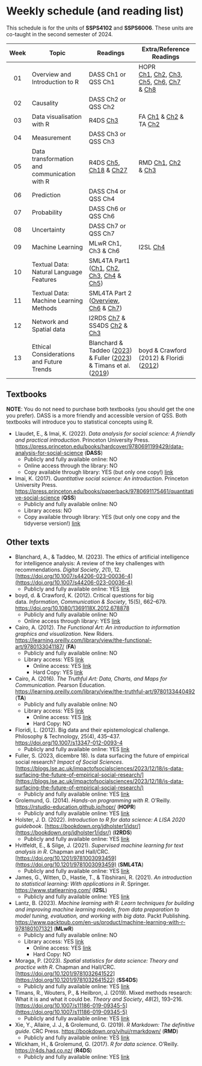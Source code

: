 # Weekly schedule (and reading list)

This schedule is for the units of **SSPS4102** and **SSPS6006**. These units are co-taught in the second semester of 2024.

| Week | Topic                                        | Readings                                                                                                                                                                                                                                                                                                                 | Extra/Reference Readings                                                                                                                                                                                                                                                                                                                                                                                                                                                        |
| :--: | -------------------------------------------- | ------------------------------------------------------------------------------------------------------------------------------------------------------------------------------------------------------------------------------------------------------------------------------------------------------------------------ | ------------------------------------------------------------------------------------------------------------------------------------------------------------------------------------------------------------------------------------------------------------------------------------------------------------------------------------------------------------------------------------------------------------------------------------------------------------------------------- |
|  01  | Overview and Introduction to R               | DASS Ch1 or QSS Ch1                                                                                                                                                                                                                                                                                                      | HOPR [Ch1](https://rstudio-education.github.io/hopr/project-1-weighted-dice.html), [Ch2](https://rstudio-education.github.io/hopr/basics.html), [Ch3](https://rstudio-education.github.io/hopr/packages.html), [Ch5](https://rstudio-education.github.io/hopr/r-objects.html), [Ch6](https://rstudio-education.github.io/hopr/r-notation.html), [Ch7](https://rstudio-education.github.io/hopr/modify.html) & [Ch8](https://rstudio-education.github.io/hopr/environments.html) |
|  02  | Causality                                    | DASS Ch2 or QSS Ch2                                                                                                                                                                                                                                                                                                      |                                                                                                                                                                                                                                                                                                                                                                                                                                                                                 |
|  03  | Data visualisation with R                    | R4DS [Ch3](https://r4ds.had.co.nz/data-visualisation.html)                                                                                                                                                                                                                                                               | FA [Ch1](https://learning.oreilly.com/library/view/the-functional-art/9780133041187/ch01.html) & [Ch2](https://learning.oreilly.com/library/view/the-functional-art/9780133041187/ch02.html) & TA [Ch2](https://learning.oreilly.com/library/view/the-truthful-art/9780133440492/ch02.html)                                                                                                                                                                                     |
|  04  | Measurement                                  | DASS Ch3 or QSS Ch3                                                                                                                                                                                                                                                                                                      |                                                                                                                                                                                                                                                                                                                                                                                                                                                                                 |
|  05  | Data transformation and communication with R | R4DS [Ch5](https://r4ds.had.co.nz/transform.html), [Ch18](https://r4ds.had.co.nz/pipes.html) & [Ch27](https://r4ds.had.co.nz/r-markdown.html)                                                                                                                                                                            | RMD [Ch1](https://bookdown.org/yihui/rmarkdown/installation.html), [Ch2](https://bookdown.org/yihui/rmarkdown/basics.html) & [Ch3](https://bookdown.org/yihui/rmarkdown/documents.html)                                                                                                                                                                                                                                                                                         |
|  06  | Prediction                                   | DASS Ch4 or QSS Ch4                                                                                                                                                                                                                                                                                                      |                                                                                                                                                                                                                                                                                                                                                                                                                                                                                 |
|  07  | Probability                                  | DASS Ch6 or QSS Ch6                                                                                                                                                                                                                                                                                                      |                                                                                                                                                                                                                                                                                                                                                                                                                                                                                 |
|  08  | Uncertainty                                  | DASS Ch7 or QSS Ch7                                                                                                                                                                                                                                                                                                      |                                                                                                                                                                                                                                                                                                                                                                                                                                                                                 |
|  09  | Machine Learning                             | MLwR Ch1, Ch3 & Ch6                                                                                                                                                                                                                                                                                                      | I2SL [Ch4](https://link.springer.com/chapter/10.1007/978-1-0716-1418-1_4)                                                                                                                                                                                                                                                                                                                                                                                                       |
|  10  | Textual Data: Natural Language Features      | SML4TA Part1 ([Ch1](https://smltar.com/language), [Ch2](https://smltar.com/tokenization), [Ch3](https://smltar.com/stopwords), [Ch4](https://smltar.com/stemming) & [Ch5](https://smltar.com/embeddings))                                                                                                                |                                                                                                                                                                                                                                                                                                                                                                                                                                                                                 |
|  11  | Textual Data: Machine Learning Methods       | SML4TA Part 2 ([Overview](https://smltar.com/mloverview), [Ch6](https://smltar.com/mlregression) & [Ch7](https://smltar.com/mlclassification))                                                                                                                                                                           |                                                                                                                                                                                                                                                                                                                                                                                                                                                                                 |
|  12  | Network and Spatial data                     | I2RDS [Ch7](https://bookdown.org/jdholster1/idsr/network-analysis.html) &  SS4DS [Ch2](https://www.paulamoraga.com/book-spatial/spatial-data-in-r.html) & [Ch3](https://www.paulamoraga.com/book-spatial/the-sf-package-for-spatial-vector-data.html)                                                                    |                                                                                                                                                                                                                                                                                                                                                                                                                                                                                 |
|  13  | Ethical Considerations and Future Trends     | Blanchard & Taddeo ([2023](https://link.springer.com/article/10.1007/s44206-023-00036-4)) & Fuller ([2023](https://blogs.lse.ac.uk/impactofsocialsciences/2023/12/18/is-data-surfacing-the-future-of-empirical-social-research/)) & Timans et al. ([2019](https://link.springer.com/article/10.1007/s11186-019-09345-5)) | boyd & Crawford (2012) & Floridi ([2012](https://doi.org/10.1007/s13347-012-0093-4))                                                                                                                                                                                                                                                                                                                                                                                            |


## Textbooks
**NOTE**: You do not need to purchase both textbooks (you should get the one you prefer). DASS is a more friendly and accessible version of QSS. Both textbooks will introduce you to statistical concepts using R.
- Llaudet, E., & Imai, K. (2022). _Data analysis for social science: A friendly and practical introduction_. Princeton University Press. https://press.princeton.edu/books/hardcover/9780691199429/data-analysis-for-social-science (**DASS**)
    - Publicly and fully available online: NO
    - Online access through the library: NO
    - Copy available through library: YES (but only one copy!) [link](https://sydney.primo.exlibrisgroup.com/permalink/61USYD_INST/1c0ug48/alma991032428525605106) 
- Imai, K. (2017). _Quantitative social science: An introduction_. Princeton University Press. https://press.princeton.edu/books/paperback/9780691175461/quantitative-social-science (**QSS**)
    - Publicly and fully available online: NO
    - Library access: NO
    - Copy available through library: YES (but only one copy and the tidyverse version!) [link](https://sydney.primo.exlibrisgroup.com/permalink/61USYD_INST/1c0ug48/alma991032454519405106)
## Other texts
- Blanchard, A., & Taddeo, M. (2023). The ethics of artificial intelligence for intelligence analysis: A review of the key challenges with recommendations. _Digital Society_, _2_(1), 12. [https://doi.org/10.1007/s44206-023-00036-4](https://doi.org/10.1007/s44206-023-00036-4)
	-  Publicly and fully available online: YES [link](https://link.springer.com/article/10.1007/s44206-023-00036-4)
- boyd, d. & Crawford, K. (2012). Critical questions for big data. _Information, Communication & Society_, 15(5), 662–679. https://doi.org/10.1080/1369118X.2012.678878
    - Publicly and fully available online: NO
    - Online access through library: YES [link](https://sydney.primo.exlibrisgroup.com/permalink/61USYD_INST/2rsddf/cdi_proquest_miscellaneous_1315867033)
- Cairo, A. (2012). _The Functional Art: An introduction to information graphics and visualization_. New Riders. https://learning.oreilly.com/library/view/the-functional-art/9780133041187/ (**FA**)
    - Publicly and fully available online: NO
    - Library access: YES [link](https://sydney.primo.exlibrisgroup.com/permalink/61USYD_INST/1c0ug48/alma991031515966205106)
        - Online access: YES [link](https://learning.oreilly.com/library/view/the-functional-art/9780133041187/)
        - Hard Copy: YES [link](https://learning.oreilly.com/library/view/the-functional-art/9780133041187/)
- Cairo, A. (2016). _The Truthful Art: Data, Charts, and Maps for Communication_. Pearson Education. https://learning.oreilly.com/library/view/the-truthful-art/9780133440492 (**TA**)
    - Publicly and fully available online: NO
    - Library access: YES [link](https://sydney.primo.exlibrisgroup.com/permalink/61USYD_INST/1c0ug48/alma991031515966205106)
        - Online access: YES [link](https://learning.oreilly.com/library/view/the-truthful-art/9780133440492/)
        - Hard Copy: NO
- Floridi, L. (2012). Big data and their epistemological challenge. Philosophy & Technology, 25(4), 435–437. https://doi.org/10.1007/s13347-012-0093-4
    - Publicly and fully available online: YES [link](https://doi.org/10.1007/s13347-012-0093-4)
- Fuller, S. (2023, dicembre 18). Is data surfacing the future of empirical social research? _Impact of Social Sciences_. [https://blogs.lse.ac.uk/impactofsocialsciences/2023/12/18/is-data-surfacing-the-future-of-empirical-social-research/](https://blogs.lse.ac.uk/impactofsocialsciences/2023/12/18/is-data-surfacing-the-future-of-empirical-social-research/)
	- Publicly and fully available online: YES [link]([https://blogs.lse.ac.uk/impactofsocialsciences/2023/12/18/is-data-surfacing-the-future-of-empirical-social-research/](https://blogs.lse.ac.uk/impactofsocialsciences/2023/12/18/is-data-surfacing-the-future-of-empirical-social-research/))
- Grolemund, G. (2014). _Hands-on programming with R_. O’Reilly. https://rstudio-education.github.io/hopr/ (**HOPR**)
    - Publicly and fully available online: YES [link](https://rstudio-education.github.io/hopr/)
- Holster, J. D. (2022). _Introduction to R for data science: A LISA 2020 guidebook_. [https://bookdown.org/jdholster1/idsr/](https://bookdown.org/jdholster1/idsr/) (**I2RDS**)
	- Publicly and fully available online: YES [link](https://bookdown.org/jdholster1/idsr/)
- Hvitfeldt, E., & Silge, J. (2021). _Supervised machine learning for text analysis in R_. Chapman and Hall/CRC. [https://doi.org/10.1201/9781003093459](https://doi.org/10.1201/9781003093459) (**SML4TA**)
	- Publicly and fully available online: YES [link](https://smltar.com/)
- James, G., Witten, D., Hastie, T., & Tibshirani, R. (2021). _An introduction to statistical learning: With applications in R_. Springer. https://www.statlearning.com/ (**I2SL**)
    - Publicly and fully available online: YES [link](https://link.springer.com/book/10.1007/978-1-0716-1418-1)
- Lantz, B. (2023). _Machine learning with R: Learn techniques for building and improving machine learning models, from data preparation to model tuning, evaluation, and working with big data_. Packt Publishing. https://www.packtpub.com/en-us/product/machine-learning-with-r-9781801071321 (**MLwR**)
	- Publicly and fully available online: NO
	- Library access: YES [link](https://sydney.primo.exlibrisgroup.com/permalink/61USYD_INST/2rsddf/cdi_proquest_ebookcentral_EBC30547398)
        - Online access: YES [link](https://sydney.primo.exlibrisgroup.com/permalink/61USYD_INST/2rsddf/cdi_proquest_ebookcentral_EBC30547398)
        - Hard Copy: NO
- Moraga, P. (2023). _Spatial statistics for data science: Theory and practice with R_. Chapman and Hall/CRC. [https://doi.org/10.1201/9781032641522](https://doi.org/10.1201/9781032641522)  (**SS4DS**)
	- Publicly and fully available online: YES [link](https://www.paulamoraga.com/book-spatial/)
- Timans, R., Wouters, P., & Heilbron, J. (2019). Mixed methods research: What it is and what it could be. _Theory and Society_, _48_(2), 193–216. [https://doi.org/10.1007/s11186-019-09345-5](https://doi.org/10.1007/s11186-019-09345-5) 
	- Publicly and fully available online: YES [link](https://link.springer.com/article/10.1007/s11186-019-09345-5)
- Xie, Y., Allaire, J. J., & Grolemund, G. (2019). _R Markdown: The definitive guide_. CRC Press. https://bookdown.org/yihui/rmarkdown/ (**RMD**)
    - Publicly and fully available online: YES [link](https://bookdown.org/yihui/rmarkdown/)
- Wickham, H., & Grolemund, G. (2017). _R for data science_. O’Reilly. https://r4ds.had.co.nz/ (**R4DS**)
    - Publicly and fully available online: YES [link](https://r4ds.had.co.nz/)
